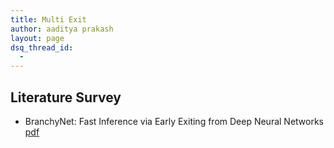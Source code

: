 ```yaml
---
title: Multi Exit
author: aaditya prakash
layout: page
dsq_thread_id:
  - 
---
```



## Literature Survey
 * BranchyNet: Fast Inference via Early Exiting from Deep Neural Networks [pdf](http://www.eecs.harvard.edu/~htk/publication/2016-icpr-teerapittayanon-mcdanel-kung.pdf)


